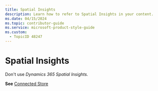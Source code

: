 ```yaml
---
title: Spatial Insights
description: Learn how to refer to Spatial Insights in your content.
ms.date: 04/15/2024
ms.topic: contributor-guide
ms.service: microsoft-product-style-guide
ms.custom:
  - TopicID 48247
---
```



# Spatial Insights

Don't use *Dynamics 365 Spatial Insights.*

**See** [Connected Store](~\a_z_names_terms\c\connected-store.md)

